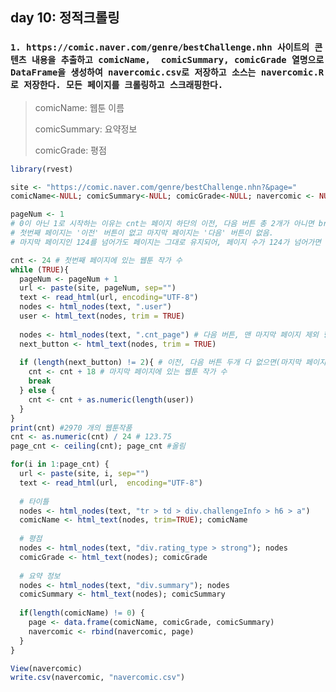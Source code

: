 ## day 10: 정적크롤링

### `1. https://comic.naver.com/genre/bestChallenge.nhn 사이트의 콘텐츠 내용을 추출하고 comicName,  comicSummary, comicGrade 열명으로 DataFrame을 생성하여 navercomic.csv로 저장하고 소스는 navercomic.R로 저장한다. 모든 페이지를 크롤링하고 스크래핑한다.`

> comicName: 웹툰 이름
>
> comicSummary: 요약정보
>
> comicGrade: 평점

``` R
library(rvest)

site <- "https://comic.naver.com/genre/bestChallenge.nhn?&page="
comicName<-NULL; comicSummary<-NULL; comicGrade<-NULL; navercomic <- NULL;

pageNum <- 1 
# 0이 아닌 1로 시작하는 이유는 cnt는 페이지 하단의 이전, 다음 버튼 총 2개가 아니면 break 걸리는데
# 첫번째 페이지는 '이전' 버튼이 없고 마지막 페이지는 '다음' 버튼이 없음.
# 마지막 페이지인 124를 넘어가도 페이지는 그대로 유지되어, 페이지 수가 124가 넘어가면 사라지는 것을 찾음 -> '다음'버튼

cnt <- 24 # 첫번째 페이지에 있는 웹툰 작가 수
while (TRUE){
  pageNum <- pageNum + 1
  url <- paste(site, pageNum, sep="")
  text <- read_html(url, encoding="UTF-8")
  nodes <- html_nodes(text, ".user")
  user <- html_text(nodes, trim = TRUE)
  
  nodes <- html_nodes(text, ".cnt_page") # 다음 버튼, 맨 마지막 페이지 제외 항상 있음
  next_button <- html_text(nodes, trim = TRUE)
  
  if (length(next_button) != 2){ # 이전, 다음 버튼 두개 다 없으면(마지막 페이지)
    cnt <- cnt + 18 # 마지막 페이지에 있는 웹툰 작가 수
    break
  } else {
    cnt <- cnt + as.numeric(length(user))
  }
}
print(cnt) #2970 개의 웹툰작품
cnt <- as.numeric(cnt) / 24 # 123.75
page_cnt <- ceiling(cnt); page_cnt #올림

for(i in 1:page_cnt) {
  url <- paste(site, i, sep="")
  text <- read_html(url,  encoding="UTF-8")
  
  # 타이틀
  nodes <- html_nodes(text, "tr > td > div.challengeInfo > h6 > a")
  comicName <- html_text(nodes, trim=TRUE); comicName
  
  # 평점
  nodes <- html_nodes(text, "div.rating_type > strong"); nodes
  comicGrade <- html_text(nodes); comicGrade
  
  # 요약 정보
  nodes <- html_nodes(text, "div.summary"); nodes
  comicSummary <- html_text(nodes); comicSummary
  
  if(length(comicName) != 0) {
    page <- data.frame(comicName, comicGrade, comicSummary)
    navercomic <- rbind(navercomic, page)
  }
}

View(navercomic)
write.csv(navercomic, "navercomic.csv")
```











